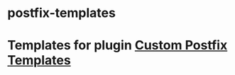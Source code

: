 # postfix-templates

# Templates for plugin [Custom Postfix Templates](https://plugins.jetbrains.com/plugin/9862-custom-postfix-templates)

